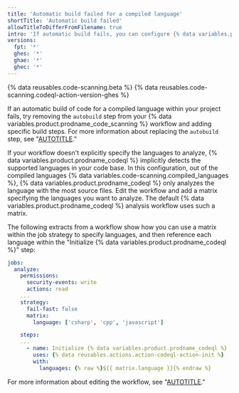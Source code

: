 ```yaml
---
title: 'Automatic build failed for a compiled language'
shortTitle: 'Automatic build failed'
allowTitleToDifferFromFilename: true
intro: 'If automatic build fails, you can configure {% data variables.product.prodname_code_scanning %} to use specific build steps for compiled languages.'
versions:
  fpt: '*'
  ghes: '*'
  ghae: '*'
  ghec: '*'
---
```


{% data reusables.code-scanning.beta %}
{% data reusables.code-scanning.codeql-action-version-ghes %}

If an automatic build of code for a compiled language within your project fails, try removing the `autobuild` step from your {% data variables.product.prodname_code_scanning %} workflow and adding specific build steps. For more information about replacing the `autobuild` step, see "[AUTOTITLE](/code-security/code-scanning/creating-an-advanced-setup-for-code-scanning/codeql-code-scanning-for-compiled-languages#adding-build-steps-for-a-compiled-language)."

If your workflow doesn't explicitly specify the languages to analyze, {% data variables.product.prodname_codeql %} implicitly detects the supported languages in your code base. In this configuration, out of the compiled languages {% data variables.code-scanning.compiled_languages %}, {% data variables.product.prodname_codeql %} only analyzes the language with the most source files. Edit the workflow and add a matrix specifying the languages you want to analyze. The default {% data variables.product.prodname_codeql %} analysis workflow uses such a matrix.

  The following extracts from a workflow show how you can use a matrix within the job strategy to specify languages, and then reference each language within the "Initialize {% data variables.product.prodname_codeql %}" step:

  ```yaml
  jobs:
    analyze:
      permissions:
        security-events: write
        actions: read
      ...
      strategy:
        fail-fast: false
        matrix:
          language: ['csharp', 'cpp', 'javascript']

      steps:
      ...
        - name: Initialize {% data variables.product.prodname_codeql %}
          uses: {% data reusables.actions.action-codeql-action-init %}
          with:
            languages: {% raw %}${{ matrix.language }}{% endraw %}
  ```

  For more information about editing the workflow, see "[AUTOTITLE](/code-security/code-scanning/creating-an-advanced-setup-for-code-scanning/customizing-your-advanced-setup-for-code-scanning)."
